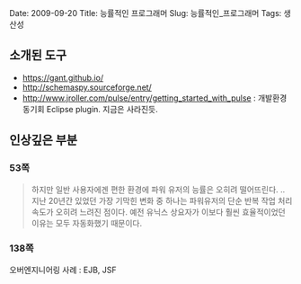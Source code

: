 Date: 2009-09-20
Title: 능률적인 프로그래머
Slug: 능률적인_프로그래머
Tags: 생산성


## 소개된 도구
- <https://gant.github.io/>
- <http://schemaspy.sourceforge.net/>
- http://www.jroller.com/pulse/entry/getting_started_with_pulse : 개발환경 동기회 Eclipse plugin. 지금은 사라진듯.

## 인상깊은 부분


### 53쪽
> 하지만 일반 사용자에겐 편한 환경에 파워 유저의 능률은 오히려 떨어뜨린다. .. 지난 20년간 있었던 가장 기막힌 변화 중 하나는 파워유저의 단순 반복 작업 처리 속도가 오히려 느려진 점이다. 예전 유닉스 상요자가 이보다 훨씬 효율적이었던 이유는 모두 자동화했기 때문이다.

### 138쪽
오버엔지니어링 사례 : EJB, JSF


